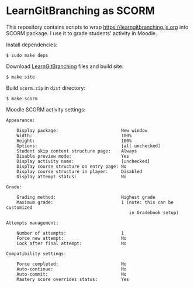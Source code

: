 # LearnGitBranching as SCORM

This repository contains scripts to wrap <https://learngitbranching.js.org> into SCORM package. I use it to grade students' activity in Moodle.

Install dependencies:

```shell
$ sudo make deps
```

Download [LearnGitBranching](https://github.com/pcottle/learnGitBranching) files and build site:

```shell
$ make site
```

Build `scorm.zip` in `dist` directory:

```shell
$ make scorm
```

Moodle SCORM activity settings:

```plaintext
Appearance:

    Display package:                        New window
    Width:                                  100%
    Height:                                 100%
    Options:                                [all unchecked]
    Student skip content structure page:    Always
    Disable preview mode:                   Yes
    Display activity name:                  [unchecked]
    Display course structure on entry page: No
    Display course structure in player:     Disabled
    Display attempt status:                 No

Grade:

    Grading method:                         Highest grade
    Maximum grade:                          1 (note: this can be customized
                                               in Gradebook setup)

Attempts management:

    Number of attempts:                     1
    Force new attempt:                      No
    Lock after final attempt:               No

Compatibility settings:

    Force completed:                        No
    Auto-continue:                          No
    Auto-commit:                            No
    Mastery score overrides status:         Yes
```